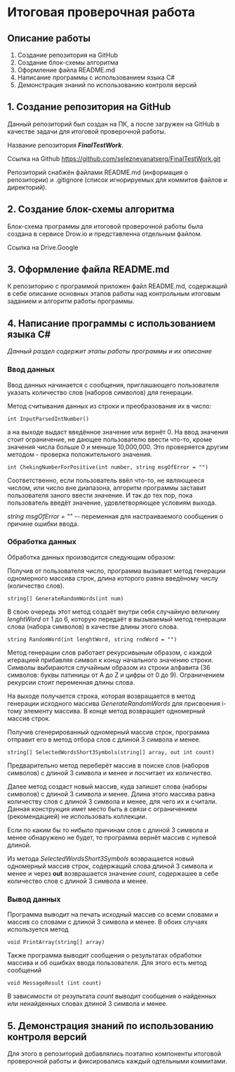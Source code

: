 # Итоговая проверочная работа

## Описание работы

1. Создание репозитория на GitHub
2. Создание блок-схемы алгоритма
3. Оформление файла README.md
4. Написание программы с использованием языка C#
5. Демонстрация знаний по использованию контроля версий

## 1. Создание репозитория на GitHub

Данный репозиторий был создан на ПК, а после загружен на GitHub в качестве задачи для итоговой проверочной работы.

Название репозитория ***FinalTestWork***.

Ссылка на Github https://github.com/seleznevanatserg/FinalTestWork.git

Репозиторий снабжён файлами README.md (информация о репозитории) и .gitignore (список игнорируемых для коммитов файлов и директорий).

## 2. Создание блок-схемы алгоритма

Блок-схема программы для итоговой проверочной работы была создана в сервисе Drow.io и представленна отдельным файлом.

Ссылка на Drive.Google 

## 3. Оформление файла README.md

К репозиторию с программой приложен файл README.md, содержащий в себе описание основных этапов работы над контрольным итоговым заданием и алгоритм работы программы.

## 4. Написание программы с использованием языка C#

*Данный раздел содержит этапы работы программы и их описание*

### **Ввод данных**

Ввод данных начинается с сообщения, приглашающего пользователя указать количество слов (наборов символов) для генерации.

Метод считывания данных из строки и преобразования их в число:

    int InputParsedIntNumber()

а на выходе выдаст введённое значение или вернёт 0. На ввод значения стоит ограничение, не дающее пользователю ввести что-то, кроме значения числа больше 0 и меньше 10,000,000. Это проверяется другим методом - проверка положительного значения. 

    int ChekingNumberForPositive(int number, string msgOfError = "")

Соответственно, если пользователь ввёл что-то, не являющееся числом, или число вне диапазона, алгоритм программы заставит пользователя заного ввести значение. И так до тех пор, пока пользователь введёт значение, удовлетворяющее условиям выхода.

*string msgOfError = ""*  -- переменная для настраиваемого сообщения о причине ошибки ввода. 

 ### **Обработка данных**

Обработка данных производится следующим образом:

Получив от пользователя число, программа вызывает метод генерации одномерного массива строк, длина которого равна введёному числу (количество слов).

    string[] GenerateRandomWords(int num)

В свою очередь этот метод создаёт внутри себя случайную величину *lenghtWord* от 1 до 6, которую передаёт в вызываемый метод генерации слова (набора символов) в качестве длины этого слова.

    string RandomWord(int lenghtWord, string rndWord = "")

Метод генерации слов работает рекурсивыным образом, с каждой итерацией прибавляя символ к концу начального значению строки. Символы выбираются случайным образом из строки алфавита (36 символов: буквы латиницы от A до Z и цифры от 0 до 9). Ограничением рекурсии стоит переменная длины слова. 
    
На выходе получается строка, которая возвращается в метод генерации исходного массива *GenerateRandomWords* для присвоения i-тому элементу массива. В конце метод возвращает одномерный массив строк.

Получив сгенерированный одномерный массив строк, программа отправит его в метод отбора слов с длиной 3 символа и менее.

    string[] SelectedWordsShort3Symbols(string[] array, out int count)

Предварительно метод переберёт массив в поиске слов (наборов символов) с длиной 3 символа и менее и посчитает их количество.
    
Далее метод создаст новый массив, куда запишет слова (наборы символов) с длиной 3 символа и менее. Длина этого массива равна количеству слов с длиной 3 символа и менее, для чего их и считали. Данная конструкция имет место быть в связи с ограничением (рекомендацией) не использовать коллекции.

Если по каким бы то нибыло причинам слов с длиной 3 символа и менее обнаружено не будет, то программа вернёт массив с нулевой длиной.

Из метода *SelectedWordsShort3Symbols* возвращается новый одномерный массив строк, содержащий слова длиной 3 символа и менее и через **out** возврашается значение *count*, содержашее в себе количество слов с длиной 3 символа и менее.

### **Вывод данных**

Программа выводит на печать исходный массив со всеми словами и массив со словами с длиной 3 символа и менее. В обоих случаях используется метод

    void PrintArray(string[] array)

Также программа выводит сообщения о результатах обработки массива и об ошибках ввода пользователя.
Для этого есть метод сообщений

    void MessageResult (int count)

В зависимости от результата *count* выводит сообщения о найденных или ненайденных словах длиной 3 символа и менее.

## 5. Демонстрация знаний по использованию контроля версий

Для этого в репозиторий добавлялись поэтапно компоненты итоговой проверочной работы и фиксировались каждый одтельными коммитами.